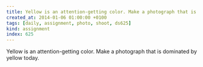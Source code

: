 ```yaml
---
title: Yellow is an attention-getting color. Make a photograph that is dominated by yellow today.
created_at: 2014-01-06 01:00:00 +0100
tags: [daily, assignment, photo, shoot, ds625]
kind: assignment
index: 625
---
```


Yellow is an attention-getting color. Make a photograph that is dominated by yellow today.
